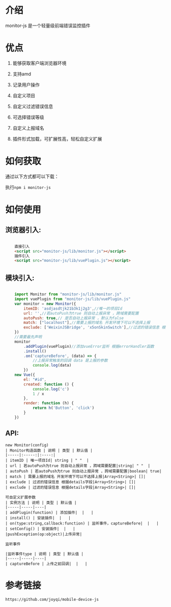 # 介绍

monitor-js 是一个轻量级前端错误监控插件
# 优点

1. 能够获取客户端浏览器环境
    
2. 支持amd 

3. 记录用户操作

4. 自定义项目

5. 自定义过滤错误信息

6. 可选择错误等级

7. 自定义上报域名

8. 插件形式加载，可扩展性高，轻松自定义扩展

> 

# 如何获取

通过以下方式都可以下载：

执行`npm i monitor-js`

# 如何使用

## 浏览器引入:

```html

    直接引入
    <script src="monitor-js/lib/monitor.js"></script>
    插件引入
    <script src="monitor-js/lib/vuePlugin.js"></script>

```
## 模块引入:

```js

    import Monitor from "monitor-js/lib/monitor.js"
    import vuePlugin from "monitor-js/lib/vuePlugin.js"
    var monitor = new Monitor({
        itemID: 'asdjasdtjk21b3k1j2g3',//唯一的项目Id
        url: '',//若autoPush为true 则自动上报异常 ，跨域需要配置
        autoPush: true,// 是否自动上报异常 ，默认为false
        match: ["localhost"],//需要上报的域名 开发环境下可以不选择上报
        exclude: ['WeixinJSBridge', 'x5onSkinSwitch'],//过滤的错误信息 根据details字段
    })
    //需要最先声明
    monitor
        .addPlugin(vuePlugin)//添加vueError监听 根据errorHandler函数
        .install()
        .on('captureBefore', (data) => {
            //上报异常触发的回调 data 是上报的参数
            console.log(data)
        })
    new Vue({
        el: "#id",
        created: function () {
            console.log('c')
            1 / x
        },
        render: function (h) {
            return h('Button', 'click')
        }
    })
```
## API:
    new Monitor(config)
    | Monitor构造函数 | 说明 | 类型 | 默认值 |
    |-----|:-----:|:----:|
    | itemID | 唯一项目Id| string | " "  |
    | url | 若autoPush为true 则自动上报异常 ，跨域需要配置|string| " "  |
    | autoPush | 若autoPush为true 则自动上报异常 ，跨域需要配置|boolean| true|
    | match | 需要上报的域名 开发环境下可以不选择上报|Array<String>| []|
    | exclude | 过滤的错误信息 根据details字段|Array<String>| []|
    | exclude | 过滤的错误信息 根据details字段|Array<String>| []|

    可自定义扩展参数
    | 实例方法 | 说明 | 类型 | 默认值 |
    |-----|-----|----|
    | addPlugin(function) | 添加插件|  |   |
    | install() | 安装插件|  |   |
    | on(type:string,callback:function) | 监听事件，captureBefore|  |   |
    | setConfig() | 安装插件|  |   |
    |pushException(op:object)|上传异常|

    监听事件

    |监听事件type | 说明 | 类型 | 默认值 |
    |-----|-----|----|
    | captureBefore | 上传之前回调|  |   |


# 参考链接

    https://github.com/joyqi/mobile-device-js
